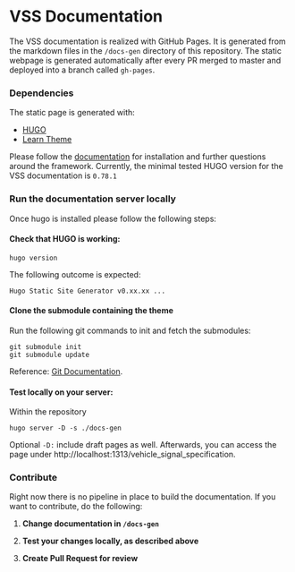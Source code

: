 # VSS Documentation

The VSS documentation is realized with GitHub Pages. It is generated from
the markdown files in the ```/docs-gen``` directory of this repository.
The static webpage is generated automatically after every PR merged to master 
and deployed into a branch called `gh-pages`.


### Dependencies

The static page is generated with:

- [HUGO](https://gohugo.io/)
- [Learn Theme](https://themes.gohugo.io/hugo-theme-learn/)

Please follow the [documentation](https://gohugo.io/documentation/) for
installation and further questions around the framework. Currently, the minimal tested HUGO version for the VSS documentation is `0.78.1`


### Run the documentation server locally

Once hugo is installed please follow the following steps:

#### Check that HUGO is working:
```
hugo version
```
The following outcome is expected:
```
Hugo Static Site Generator v0.xx.xx ...
```
#### Clone the submodule containing the theme

Run the following git commands to init and fetch the submodules:
```
git submodule init
git submodule update
```
Reference: [Git Documentation](https://git-scm.com/book/en/v2/Git-Tools-Submodules).

#### Test locally on your server:

Within the repository
```
hugo server -D -s ./docs-gen
```
Optional ```-D:``` include draft pages as well. Afterwards, you can access the
page under http://localhost:1313/vehicle_signal_specification.

### Contribute

Right now there is no pipeline in place to build the documentation. If you want
to contribute, do the following:

1. **Change documentation in ```/docs-gen```**

1. **Test your changes locally, as described above**

1. **Create Pull Request for review**
